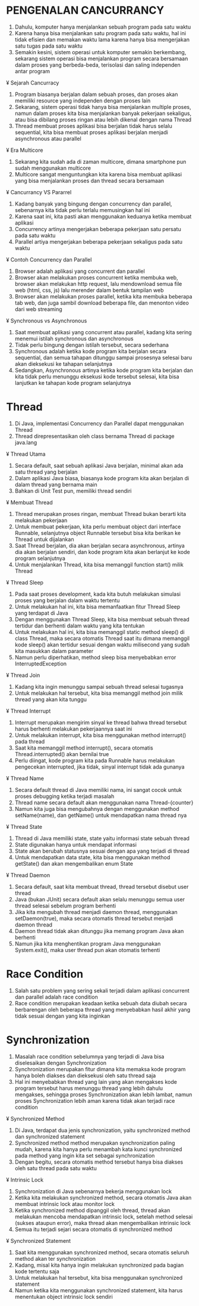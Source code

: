 # PENGENALAN CANCURRANCY

1. Dahulu, komputer hanya menjalankan sebuah program pada satu waktu
2. Karena hanya bisa menjalankan satu program pada satu waktu, hal ini tidak efisien dan memakan waktu lama karena hanya bisa mengerjakan satu tugas pada satu waktu
3. Semakin kesini, sistem operasi untuk komputer semakin berkembang, sekarang sistem operasi bisa menjalankan program secara bersamaan dalam proses yang berbeda-beda, terisolasi dan saling independen antar program

¥ Sejarah Cancurracy
1. Program biasanya berjalan dalam sebuah proses, dan proses akan memiliki resource yang independen dengan proses lain
2. Sekarang, sistem operasi tidak hanya bisa menjalankan multiple proses, namun dalam proses kita bisa menjalankan banyak pekerjaan sekaligus, atau bisa dibilang proses ringan atau lebih dikenal dengan nama Thread
3. Thread membuat proses aplikasi bisa berjalan tidak harus selalu sequential, kita bisa membuat proses aplikasi berjalan menjadi asynchronous atau parallel

¥ Era Multicore
1. Sekarang kita sudah ada di zaman multicore, dimana smartphone pun sudah menggunakan multicore
2. Multicore sangat menguntungkan kita karena bisa membuat aplikasi yang bisa menjalankan proses dan thread secara bersamaan

¥ Cancurrancy VS Pararrel
1. Kadang banyak yang bingung dengan concurrency dan parallel, sebenarnya kita tidak perlu terlalu memusingkan hal ini
2. Karena saat ini, kita pasti akan menggunakan keduanya ketika membuat aplikasi
3. Concurrency artinya mengerjakan beberapa pekerjaan satu persatu pada satu waktu
4. Parallel artiya mengerjakan beberapa pekerjaan sekaligus pada satu waktu

¥ Contoh Concurrency dan Parallel
1. Browser adalah aplikasi yang concurrent dan parallel
2. Browser akan melakukan proses concurrent ketika membuka web, browser akan melakukan http request, lalu mendownload semua file web (html, css, js) lalu merender dalam bentuk tampilan web
3. Browser akan melakukan proses parallel, ketika kita membuka beberapa tab web, dan juga sambil download beberapa file, dan menonton video dari web streaming 

¥ Synchronous vs Asynchronous
1. Saat membuat aplikasi yang concurrent atau parallel, kadang kita sering menemui istilah synchronous dan asynchronous
2. Tidak perlu bingung dengan istilah tersebut, secara sederhana
3. Synchronous adalah ketika kode program kita berjalan secara sequential, dan semua tahapan ditunggu sampai prosesnya selesai baru akan dieksekusi ke tahapan selanjutnya
4. Sedangkan, Asynchronous artinya ketika kode program kita berjalan dan kita tidak perlu menunggu eksekusi kode tersebut selesai, kita bisa lanjutkan ke tahapan kode program selanjutnya
 

# Thread

1. Di Java, implementasi Concurrency dan Parallel dapat menggunakan Thread
2. Thread direpresentasikan oleh class bernama Thread di package java.lang

¥ Thread Utama
1. Secara default, saat sebuah aplikasi Java berjalan, minimal akan ada satu thread yang berjalan
2. Dalam aplikasi Java biasa, biasanya kode program kita akan berjalan di dalam thread yang bernama main
3. Bahkan di Unit Test pun, memiliki thread sendiri

¥ Membuat Thread
1. Thread merupakan proses ringan, membuat Thread bukan berarti kita melakukan pekerjaan
2. Untuk membuat pekerjaan, kita perlu membuat object dari interface Runnable, selanjutnya object Runnable tersebut bisa kita berikan ke Thread untuk dijalankan
3. Saat Thread berjalan, dia akan berjalan secara asynchronous, artinya dia akan berjalan sendiri, dan kode program kita akan berlanjut ke kode program selanjutnya
4. Untuk menjalankan Thread, kita bisa memanggil function start() milik Thread

¥ Thread Sleep
1. Pada saat proses development, kada kita butuh melakukan simulasi proses yang berjalan dalam waktu tertentu
2. Untuk melakukan hal ini, kita bisa memanfaatkan fitur Thread Sleep yang terdapat di Java
3. Dengan menggunakan Thread Sleep, kita bisa membuat sebuah thread tertidur dan berhenti dalam waktu yang kita tentukan
4. Untuk melakukan hal ini, kita bisa memanggil static method sleep() di class Thread, maka secara otomatis Thread saat itu dimana memanggil kode sleep() akan tertidur sesuai dengan waktu milisecond yang sudah kita masukkan dalam parameter
5. Namun perlu diperhatikan, method sleep bisa menyebabkan error InterruptedException


¥ Thread Join
1. Kadang kita ingin menunggu sampai sebuah thread selesai tugasnya
2. Untuk melakukan hal tersebut, kita bisa memanggil method join milik thread yang akan kita tunggu

¥ Thread Interrupt
1. Interrupt merupakan mengirim sinyal ke thread bahwa thread tersebut harus berhenti melakukan pekerjaannya saat ini
2. Untuk melakukan interrupt, kita bisa menggunakan method interrupt() pada thread
3. Saat kita memanggil method interrupt(), secara otomatis Thread.interrupted() akan bernilai true
4. Perlu diingat, kode program kita pada Runnable harus melakukan pengecekan interrupted, jika tidak, sinyal interrupt tidak ada gunanya

¥ Thread Name
1. Secara default thread di Java memiliki nama, ini sangat cocok untuk proses debugging ketika terjadi masalah
2. Thread name secara default akan menggunakan nama Thread-{counter}
3. Namun kita juga bisa mengubahnya dengan menggunakan method setName(name), dan getName() untuk mendapatkan nama thread nya

¥ Thread State
1. Thread di Java memiliki state, state yaitu informasi state sebuah thread
2. State digunakan hanya untuk mendapat informasi
3. State akan berubah statusnya sesuai dengan apa yang terjadi di thread
4. Untuk mendapatkan data state, kita bisa menggunakan method getState() dan akan mengembalikan enum State

¥ Thread Daemon
1. Secara default, saat kita membuat thread, thread tersebut disebut user thread
2. Java (bukan JUnit) secara default akan selalu menunggu semua user thread selesai sebelum program berhenti
3. Jika kita mengubah thread menjadi daemon thread, menggunakan setDaemon(true), maka secara otomatis thread tersebut menjadi daemon thread
4. Daemon thread tidak akan ditunggu jika memang program Java akan berhenti
5. Namun jika kita menghentikan program Java menggunakan System.exit(), maka user thread pun akan otomatis terhenti

# Race Condition

1. Salah satu problem yang sering sekali terjadi dalam aplikasi concurrent dan parallel adalah race condition
2. Race condition merupakan keadaan ketika sebuah data diubah secara berbarengan oleh beberapa thread yang menyebabkan hasil akhir yang tidak sesuai dengan yang kita inginkan

# Synchronization

1. Masalah race condition sebelumnya yang terjadi di Java bisa diselesaikan dengan Synchronization
2. Synchronization merupakan fitur dimana kita memaksa kode program hanya boleh diakses dan dieksekusi oleh satu thread saja
3. Hal ini menyebabkan thread yang lain yang akan mengakses kode program tersebut harus menunggu thread yang lebih dahulu mengakses, sehingga proses Synchronization akan lebih lambat, namun proses Synchronization lebih aman karena tidak akan terjadi race condition

¥ Synchronized Method
1. Di Java, terdapat dua jenis synchronization, yaitu synchronized method dan synchronized statement
2. Synchronized method method merupakan synchronization paling mudah, karena kita hanya perlu menambah kata kunci synchronized pada method yang ingin kita set sebagai synchronization
3. Dengan begitu, secara otomatis method tersebut hanya bisa diakses oleh satu thread pada satu waktu

¥ Intrinsic Lock
1. Synchronization di Java sebenarnya bekerja menggunakan lock
2. Ketika kita melakukan synchronized method, secara otomatis Java akan membuat intrinsic lock atau monitor lock
3. Ketika synchronized method dipanggil oleh thread, thread akan melakukan mencoba mendapatkan intrinsic lock, setelah method selesai (sukses ataupun error), maka thread akan mengembalikan intrinsic lock
4. Semua itu terjadi sejari secara otomatis di synchronized method

¥ Synchronized Statement
1. Saat kita menggunakan synchronized method, secara otomatis seluruh method akan ter synchronization
2. Kadang, misal kita hanya ingin melakukan synchronized pada bagian kode tertentu saja
3. Untuk melakukan hal tersebut, kita bisa menggunakan synchronized statement
4. Namun ketika kita menggunakan synchronized statement, kita harus menentukan object intrinsic lock sendiri

